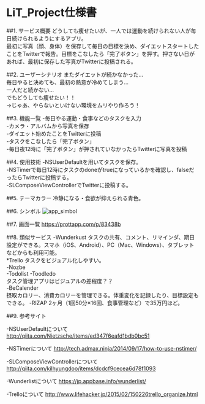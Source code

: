 # LiT_Project仕様書

##1. サービス概要
どうしても痩せたいが、一人では運動を続けられない人が毎日続けられるようにするアプリ。  
最初に写真（顔、身体）を保存して毎日の目標を決め、ダイエットスタートしたことをTwitterで報告。目標をこなしたら「完了ボタン」を押す。押さない日があれば、最初に保存した写真がTwitterに投稿される。

##2. ユーザーシナリオ
またダイエットが続かなかった...  
毎日やると決めても、最初の熱意が冷めてしまう...  
一人だと続かない...  
でもどうしても痩せたい！！  
→じゃあ、やらないといけない環境をムリやり作ろう！  


##3. 機能一覧
-毎日やる運動・食事などのタスクを入力  
-カメラ・アルバムから写真を保存  
-ダイエット始めたことをTwitterに投稿  
-タスクをこなしたら「完了ボタン」  
-毎日夜12時に「完了ボタン」が押されていなかったらTwitterに写真を投稿  

##4. 使用技術
-NSUserDefaultを用いてタスクを保存。  
-NSTimerで毎日12時にタスクのdoneがtrueになっているかを確認し、falseだったらTwitterに投稿する。  
-SLComposeViewControllerでTwitterに投稿する。  

##5. テーマカラー
冷静になる・食欲が抑えられる青色。

##6. シンボル
![app_simbol](app__simbol)


##7. 画面一覧
https://prottapp.com/p/83438b

##8. 類似サービス
-Wunderkust
タスクの共有、コメント、リマインダ、期日設定ができる。スマホ（iOS、Android）、PC（Mac、Windows）、タブレットなどからも利用可能。  
*Trello
タスクをビジュアル化しやすい。  
-Nozbe  
-Todolist
-Toodledo  
タスク管理アプリはビジュアルの差程度？？  
-BeCalender  
摂取カロリー、消費カロリーを管理できる。体重変化を記録したり、目標設定もできる。
-RIZAP
2ヶ月（1回50分×16回、食事管理など）で35万円ほど。

##9. 参考サイト

-NSUserDefaultについて
http://qiita.com/Nietzsche/items/ed347f6eafd1bdb0bc51  

-NSTimerについて
http://tech.admax.ninja/2014/09/17/how-to-use-nstimer/

-SLComposeViewControllerについて
http://qiita.com/kilhyungdoo/items/dcdcf9cecea6d78f1093

-Wunderlistについて
https://jp.appbase.info/wunderlist/

-Trelloについて
http://www.lifehacker.jp/2015/02/150226trello_organize.html
